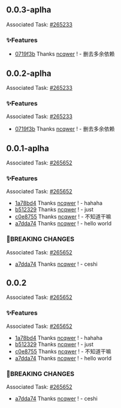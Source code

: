 ## 0.0.3-aplha

Associated Task: [#265233](https://projectmanage.netease-official.lcap.163yun.com/dashboard/TaskDetail?id=26523324-hanshijie)

### ✨Features

- [0719f3b](https://github.com/ncqwer/github_action_playground/commit/0719f3b2039b7dc80ee3a5593f5c02154b8701aa) Thanks [ncqwer](https://github.com/ncqwer) ! - 删去多余依赖

## 0.0.2-aplha

Associated Task: [#265233](https://projectmanage.netease-official.lcap.163yun.com/dashboard/TaskDetail?id=26523324-hanshijie)

### ✨Features

Associated Task: [#265233](https://projectmanage.netease-official.lcap.163yun.com/dashboard/TaskDetail?id=26523324-hanshijie)

- [0719f3b](https://github.com/ncqwer/github_action_playground/commit/0719f3b2039b7dc80ee3a5593f5c02154b8701aa) Thanks [ncqwer](https://github.com/ncqwer) ! - 删去多余依赖

## 0.0.1-aplha

Associated Task: [#265652](https://projectmanage.netease-official.lcap.163yun.com/dashboard/TaskDetail?id=2656521174974208)

### ✨Features

Associated Task: [#265652](https://projectmanage.netease-official.lcap.163yun.com/dashboard/TaskDetail?id=2656521174974208)

- [1a78bd4](http://github.com/commit/1a78bd4d64c7e1a4b7dfe3c5bcca3c790a41fdb5) Thanks [ncqwer](https://github.com/ncqwer) ! - hahaha
- [b512329](http://github.com/commit/b512329e663733d86d9230078dd544cf2b642dc1) Thanks [ncqwer](https://github.com/ncqwer) ! - just
- [c0e8755](http://github.com/commit/c0e87559c9184513366db0fe26ea45ff81657e6e) Thanks [ncqwer](https://github.com/ncqwer) ! - 不知道干嘛
- [a7dda74](http://github.com/commit/a7dda745af1dc9e1c1e62e18f1de619a782713a0) Thanks [ncqwer](https://github.com/ncqwer) ! - hello world

### 🚨BREAKING CHANGES

Associated Task: [#265652](https://projectmanage.netease-official.lcap.163yun.com/dashboard/TaskDetail?id=2656521174974208)

- [a7dda74](http://github.com/commit/a7dda745af1dc9e1c1e62e18f1de619a782713a0) Thanks [ncqwer](https://github.com/ncqwer) ! - ceshi

## 0.0.2

Associated Task: [#265652](https://projectmanage.netease-official.lcap.163yun.com/dashboard/TaskDetail?id=2656521174974208)

### ✨Features

Associated Task: [#265652](https://projectmanage.netease-official.lcap.163yun.com/dashboard/TaskDetail?id=2656521174974208)

- [1a78bd4](http://github.com/commit/1a78bd4d64c7e1a4b7dfe3c5bcca3c790a41fdb5) Thanks [ncqwer](https://github.com/ncqwer) ! - hahaha
- [b512329](http://github.com/commit/b512329e663733d86d9230078dd544cf2b642dc1) Thanks [ncqwer](https://github.com/ncqwer) ! - just
- [c0e8755](http://github.com/commit/c0e87559c9184513366db0fe26ea45ff81657e6e) Thanks [ncqwer](https://github.com/ncqwer) ! - 不知道干嘛
- [a7dda74](http://github.com/commit/a7dda745af1dc9e1c1e62e18f1de619a782713a0) Thanks [ncqwer](https://github.com/ncqwer) ! - hello world

### 🚨BREAKING CHANGES

Associated Task: [#265652](https://projectmanage.netease-official.lcap.163yun.com/dashboard/TaskDetail?id=2656521174974208)

- [a7dda74](http://github.com/commit/a7dda745af1dc9e1c1e62e18f1de619a782713a0) Thanks [ncqwer](https://github.com/ncqwer) ! - ceshi
